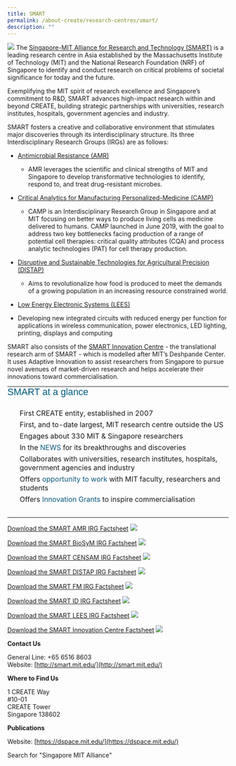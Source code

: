 ```yaml
---
title: SMART
permalink: /about-create/research-centres/smart/
description: ""
---
```


![](/images/smart_logo_with_w_border.jpg)
The [Singapore-MIT Alliance for Research and Technology (SMART)](http://smart.mit.edu/) is a leading research centre in Asia established by the Massachusetts Institute of Technology (MIT) and the National Research Foundation (NRF) of Singapore to identify and conduct research on critical problems of societal significance for today and the future.

Exemplifying the MIT spirit of research excellence and Singapore’s commitment to R&D, SMART advances high-impact research within and beyond CREATE, building strategic partnerships with universities, research institutes, hospitals, government agencies and industry.

SMART fosters a creative and collaborative environment that stimulates major discoveries through its interdisciplinary structure. Its three Interdisciplinary Research Groups (IRGs) are as follows:

*   [Antimicrobial Resistance (AMR)](https://amr.smart.mit.edu/)
    *   AMR leverages the scientific and clinical strengths of MIT and Singapore to develop transformative technologies to identify, respond to, and treat drug-resistant microbes.

*   [Critical Analytics for Manufacturing Personalized-Medicine (CAMP)](http://camp.smart.mit.edu/)   
    *   CAMP is an Interdisciplinary Research Group in Singapore and at MIT focusing on better ways to produce living cells as medicine delivered to humans. CAMP launched in June 2019, with the goal to address two key bottlenecks facing production of a range of potential cell therapies: critical quality attributes (CQA) and process analytic technologies (PAT) for cell therapy production. 

*   [Disruptive and Sustainable Technologies for Agricultural Precision (DISTAP)](https://distap.mit.edu/)
    *   Aims to revolutionalize how food is produced to meet the demands of a growing population in an increasing resource constrained world.

*   [Low Energy Electronic Systems (LEES)](https://smart.mit.edu/research/lees/about-lees)

*   Developing new integrated circuits with reduced energy per function for applications in wireless communication, power electronics, LED lighting, printing, displays and computing

SMART also consists of the [SMART Innovation Centre](https://smart.mit.edu/innovation-centre/our-program) - the translational research arm of SMART - which is modelled after MIT’s Deshpande Center. It uses Adaptive Innovation to assist researchers from Singapore to pursue novel avenues of market-driven research and helps accelerate their innovations toward commercialisation.

  
  
  
  
  
  
  
  
  

<table style="margin: 0px; padding: 0px; box-sizing: border-box; font-size: 16.016px;"><tbody style="margin: 0px; padding: 0px; box-sizing: border-box; font-size: 16.0176px;"><tr style="margin: 0px; padding: 0px; box-sizing: border-box; font-size: 16.0192px;"><td style="margin: 0px; padding: 0px; box-sizing: border-box; font-size: 16.0208px;"><h2 style="margin: 0px 0px 25px; padding: 0px; box-sizing: border-box; font: 1.333em Verdana, Geneva, sans-serif; color: rgb(3, 94, 127);">SMART at a glance</h2><ul style="margin: 0px 0px 25px 14px; padding: 0px; box-sizing: border-box; font-size: 16.0224px; list-style: none;"><li style="margin: 0px; padding: 0px 0px 6px 14px; box-sizing: border-box; font-size: 16.024px; background: url(&quot;/ResourcePackages/Create/assets/dist/images/common-bullet01.png&quot;) 0px 5px no-repeat;">First CREATE entity, established in 2007</li><li style="margin: 0px; padding: 0px 0px 6px 14px; box-sizing: border-box; font-size: 16.024px; background: url(&quot;/ResourcePackages/Create/assets/dist/images/common-bullet01.png&quot;) 0px 5px no-repeat;">First, and to-date largest, MIT research centre outside the US</li><li style="margin: 0px; padding: 0px 0px 6px 14px; box-sizing: border-box; font-size: 16.024px; background: url(&quot;/ResourcePackages/Create/assets/dist/images/common-bullet01.png&quot;) 0px 5px no-repeat;">Engages about 330 MIT &amp; Singapore researchers</li><li style="margin: 0px; padding: 0px 0px 6px 14px; box-sizing: border-box; font-size: 16.024px; background: url(&quot;/ResourcePackages/Create/assets/dist/images/common-bullet01.png&quot;) 0px 5px no-repeat;">In the<span>&nbsp;</span><a href="https://smart.mit.edu/news-events/news" style="margin: 0px; padding: 0px; box-sizing: border-box; font-size: 16.0256px; text-decoration: none; color: rgb(11, 90, 127);">NEWS<span>&nbsp;</span></a>for its breakthroughs and discoveries</li><li style="margin: 0px; padding: 0px 0px 6px 14px; box-sizing: border-box; font-size: 16.024px; background: url(&quot;/ResourcePackages/Create/assets/dist/images/common-bullet01.png&quot;) 0px 5px no-repeat;">Collaborates with universities, research institutes, hospitals, government agencies and industry</li><li style="margin: 0px; padding: 0px 0px 6px 14px; box-sizing: border-box; font-size: 16.024px; background: url(&quot;/ResourcePackages/Create/assets/dist/images/common-bullet01.png&quot;) 0px 5px no-repeat;">Offers<a href="https://smart.mit.edu/careers/career-opportunities" style="margin: 0px; padding: 0px; box-sizing: border-box; font-size: 16.0256px; text-decoration: none; color: rgb(11, 90, 127);">&nbsp;opportunity to work<span>&nbsp;</span></a>with MIT faculty, researchers and students</li><li style="margin: 0px; padding: 0px 0px 6px 14px; box-sizing: border-box; font-size: 16.024px; background: url(&quot;/ResourcePackages/Create/assets/dist/images/common-bullet01.png&quot;) 0px 5px no-repeat;">Offers&nbsp;<a href="https://smart.mit.edu/innovation-centre/our-program" style="margin: 0px; padding: 0px; box-sizing: border-box; font-size: 16.0256px; text-decoration: none; color: rgb(11, 90, 127);">Innovation Grants</a><a href="http://smart.mit.edu/innovation-centre/innovation-centre-grants-programmes" style="margin: 0px; padding: 0px; box-sizing: border-box; font-size: 16.0256px; text-decoration: none; color: rgb(11, 90, 127);"><span>&nbsp;</span></a>to inspire commercialisation<span style="margin: 0px; padding: 0px; box-sizing: border-box; font-size: 16.0256px;">&nbsp;</span></li></ul></td></tr></tbody></table>


[Download the SMART AMR  IRG Factsheet]()
![](/images/smart-1.jpg)


[Download the SMART BioSyM  IRG Factsheet]()
![](/images/smart-2.png)

[Download the SMART CENSAM  IRG Factsheet]()
![](/images/s3.jpg)

[Download the SMART DISTAP IRG Factsheet]()
![](/images/smart4.jpg)

[Download the SMART FM  IRG Factsheet]()
![](/images/s5.png)

[Download the SMART ID  IRG Factsheet]()
![](/images/smart6.jpg)


[Download the SMART LEES IRG Factsheet]()
![](/images/smart7.png)

[Download the SMART Innovation Centre Factsheet]()
![](/images/s8.jpg)





**Contact Us**

General Line: 
+65 6516 8603  
Website: [http://smart.mit.edu/](http://smart.mit.edu/)

**Where to Find Us**  

1 CREATE Way  
#10-01   
CREATE Tower  
Singapore 138602


**Publications**


Website: [https://dspace.mit.edu/](https://dspace.mit.edu/)
 
 Search for "Singapore MIT Alliance"

	
